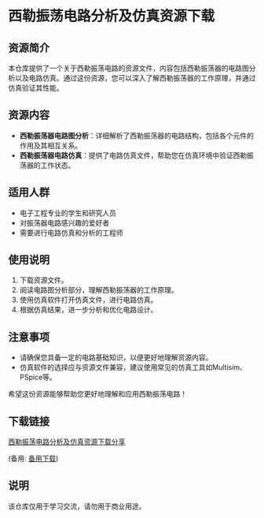 # 西勒振荡电路分析及仿真资源下载

## 资源简介

本仓库提供了一个关于西勒振荡电路的资源文件，内容包括西勒振荡器的电路图分析以及电路仿真。通过这份资源，您可以深入了解西勒振荡器的工作原理，并通过仿真验证其性能。

## 资源内容

- **西勒振荡器电路图分析**：详细解析了西勒振荡器的电路结构，包括各个元件的作用及其相互关系。
- **西勒振荡器电路仿真**：提供了电路仿真文件，帮助您在仿真环境中验证西勒振荡器的工作状态。

## 适用人群

- 电子工程专业的学生和研究人员
- 对振荡器电路感兴趣的爱好者
- 需要进行电路仿真和分析的工程师

## 使用说明

1. 下载资源文件。
2. 阅读电路图分析部分，理解西勒振荡器的工作原理。
3. 使用仿真软件打开仿真文件，进行电路仿真。
4. 根据仿真结果，进一步分析和优化电路设计。

## 注意事项

- 请确保您具备一定的电路基础知识，以便更好地理解资源内容。
- 仿真软件的选择应与资源文件兼容，建议使用常见的仿真工具如Multisim、PSpice等。

希望这份资源能够帮助您更好地理解和应用西勒振荡电路！

## 下载链接
[西勒振荡电路分析及仿真资源下载分享](https://pan.quark.cn/s/fc8c0df00558) 

(备用: [备用下载](https://pan.baidu.com/s/1mV1k5nuvGSG-HBLmtGn61A?pwd=1234))

## 说明

该仓库仅用于学习交流，请勿用于商业用途。
